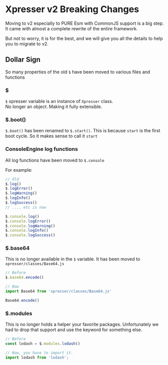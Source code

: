 # Xpresser v2 Breaking Changes

Moving to v2 especially to PURE Esm with CommonJS support is a big step.
It came with almost a complete rewrite of the entire framework.

But not to worry, it is for the best, and we will give you all the details to help you to migrate to v2.

## Dollar Sign

So many properties of the old `$` have been moved to various files and functions

### $

`$` xpresser variable is an instance of `Xpresser` class.
<br> No longer an object. Making it fully extensible.

### $.boot()

`$.boot()` has been renamed to `$.start()`. This is because `start` is the first boot cycle.
So it makes sense to call it `start`

### ConsoleEngine log functions

All log functions have been moved to `$.console`

For example:

```javascript
// Old
$.log()
$.logError()
$.logWarning()
$.logInfo()
$.logSuccess()
// .... etc is now

$.console.log()
$.console.logError()
$.console.logWarning()
$.console.logInfo()
$.console.logSuccess()
```

### $.base64

This is no longer available in the `$` variable.
It has been moved to `xpresser/classes/Base64.js`

```javascript
// Before
$.base64.encode()

// Now
import Base64 from 'xpresser/classes/Base64.js'

Base64.encode()
```

### $.modules

This is no longer holds a helper your favorite packages.
Unfortunately we had to drop that support and use the keyword for something else.

```javascript
// Before
const lodash = $.modules.lodash()

// Now, you have to import it.
import lodash from 'lodash';
```